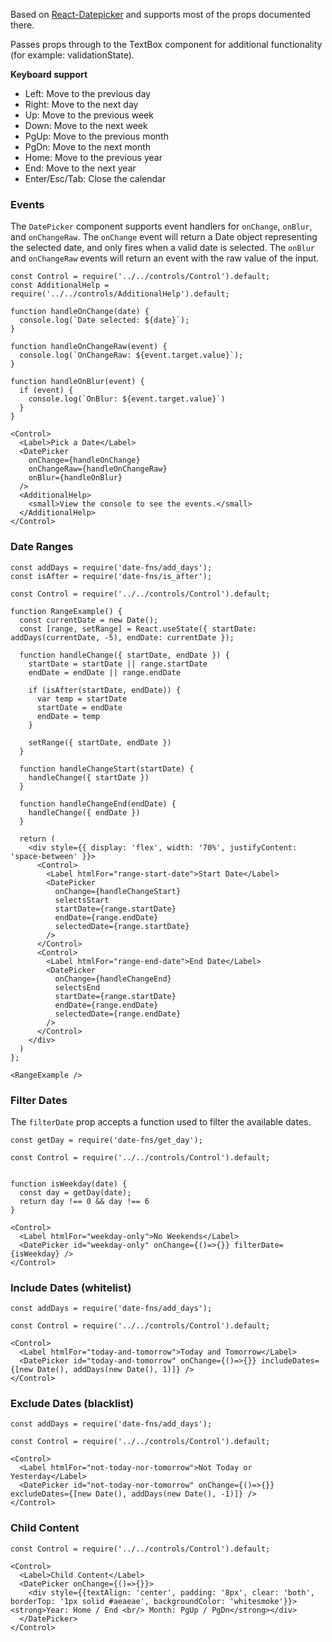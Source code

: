 Based on <a href="https://hacker0x01.github.io/react-datepicker" target="blank">React-Datepicker</a> and supports most of the props documented there.

Passes props through to the TextBox component for additional functionality (for example: validationState).

**Keyboard support**

- Left: Move to the previous day
- Right: Move to the next day
- Up: Move to the previous week
- Down: Move to the next week
- PgUp: Move to the previous month
- PgDn: Move to the next month
- Home: Move to the previous year
- End: Move to the next year
- Enter/Esc/Tab: Close the calendar

### Events

The `DatePicker` component supports event handlers for `onChange`, `onBlur`, and `onChangeRaw`. The `onChange` event will return a Date object representing the selected date, and only fires when a valid date is selected. The `onBlur` and `onChangeRaw` events will return an event with the raw value of the input.

```
const Control = require('../../controls/Control').default;
const AdditionalHelp = require('../../controls/AdditionalHelp').default;

function handleOnChange(date) {
  console.log(`Date selected: ${date}`);
}

function handleOnChangeRaw(event) {
  console.log(`OnChangeRaw: ${event.target.value}`);
}

function handleOnBlur(event) {
  if (event) {
    console.log(`OnBlur: ${event.target.value}`)
  }
}

<Control>
  <Label>Pick a Date</Label>
  <DatePicker
    onChange={handleOnChange}
    onChangeRaw={handleOnChangeRaw}
    onBlur={handleOnBlur}
  />
  <AdditionalHelp>
    <small>View the console to see the events.</small>
  </AdditionalHelp>
</Control>
```

### Date Ranges

```
const addDays = require('date-fns/add_days');
const isAfter = require('date-fns/is_after');

const Control = require('../../controls/Control').default;

function RangeExample() {
  const currentDate = new Date();
  const [range, setRange] = React.useState({ startDate: addDays(currentDate, -5), endDate: currentDate });

  function handleChange({ startDate, endDate }) {
    startDate = startDate || range.startDate
    endDate = endDate || range.endDate

    if (isAfter(startDate, endDate)) {
      var temp = startDate
      startDate = endDate
      endDate = temp
    }

    setRange({ startDate, endDate })
  }

  function handleChangeStart(startDate) {
    handleChange({ startDate })
  }

  function handleChangeEnd(endDate) {
    handleChange({ endDate })
  }

  return (
    <div style={{ display: 'flex', width: '70%', justifyContent: 'space-between' }}>
      <Control>
        <Label htmlFor="range-start-date">Start Date</Label>
        <DatePicker
          onChange={handleChangeStart}
          selectsStart
          startDate={range.startDate}
          endDate={range.endDate}
          selectedDate={range.startDate}
        />
      </Control>
      <Control>
        <Label htmlFor="range-end-date">End Date</Label>
        <DatePicker
          onChange={handleChangeEnd}
          selectsEnd
          startDate={range.startDate}
          endDate={range.endDate}
          selectedDate={range.endDate}
        />
      </Control>
    </div>
  )
};

<RangeExample />
```

### Filter Dates

The `filterDate` prop accepts a function used to filter the available dates.

```
const getDay = require('date-fns/get_day');

const Control = require('../../controls/Control').default;


function isWeekday(date) {
  const day = getDay(date);
  return day !== 0 && day !== 6
}

<Control>
  <Label htmlFor="weekday-only">No Weekends</Label>
  <DatePicker id="weekday-only" onChange={()=>{}} filterDate={isWeekday} />
</Control>
```

### Include Dates (whitelist)

```
const addDays = require('date-fns/add_days');

const Control = require('../../controls/Control').default;

<Control>
  <Label htmlFor="today-and-tomorrow">Today and Tomorrow</Label>
  <DatePicker id="today-and-tomorrow" onChange={()=>{}} includeDates={[new Date(), addDays(new Date(), 1)]} />
</Control>
```

### Exclude Dates (blacklist)

```
const addDays = require('date-fns/add_days');

const Control = require('../../controls/Control').default;

<Control>
  <Label htmlFor="not-today-nor-tomorrow">Not Today or Yesterday</Label>
  <DatePicker id="not-today-nor-tomorrow" onChange={()=>{}} excludeDates={[new Date(), addDays(new Date(), -1)]} />
</Control>
```

### Child Content

```
const Control = require('../../controls/Control').default;

<Control>
  <Label>Child Content</Label>
  <DatePicker onChange={()=>{}}>
    <div style={{textAlign: 'center', padding: '8px', clear: 'both', borderTop: '1px solid #aeaeae', backgroundColor: 'whitesmoke'}}><strong>Year: Home / End <br/> Month: PgUp / PgDn</strong></div>
  </DatePicker>
</Control>

```
